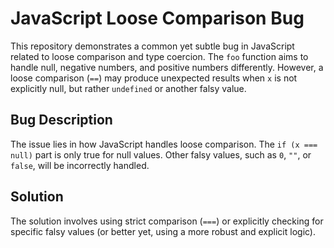 # JavaScript Loose Comparison Bug

This repository demonstrates a common yet subtle bug in JavaScript related to loose comparison and type coercion. The `foo` function aims to handle null, negative numbers, and positive numbers differently. However, a loose comparison (`==`) may produce unexpected results when `x` is not explicitly null, but rather `undefined` or another falsy value.

## Bug Description
The issue lies in how JavaScript handles loose comparison.  The `if (x === null)` part is only true for null values. Other falsy values, such as `0`, `""`, or `false`, will be incorrectly handled. 

## Solution
The solution involves using strict comparison (`===`) or explicitly checking for specific falsy values (or better yet, using a more robust and explicit logic).